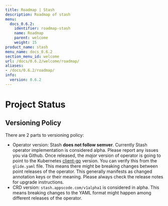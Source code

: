 ```yaml
---
title: Roadmap | Stash
description: Roadmap of stash
menu:
  docs_0.6.2:
    identifier: roadmap-stash
    name: Roadmap
    parent: welcome
    weight: 15
product_name: stash
menu_name: docs_0.6.2
section_menu_id: welcome
url: /docs/0.6.2/welcome/roadmap/
aliases:
- /docs/0.6.2/roadmap/
info:
  version: 0.6.2
---
```


# Project Status

## Versioning Policy
There are 2 parts to versioning policy:

 - Operator version: Stash __does not follow semver__. Currently Stash operator implementation is considered alpha. Please report any issues you via Github. Once released, the _major_ version of operator is going to point to the Kubernetes [client-go](https://github.com/kubernetes/client-go#branches-and-tags) version. You can verify this from the `glide.yaml` file. This means there might be breaking changes between point releases of the operator. This generally manifests as changed annotation keys or their meaning.
Please always check the release notes for upgrade instructions.
 - CRD version: `stash.appscode.com/v1alpha1` is considered in alpha. This means breaking changes to the YAML format
might happen among different releases of the operator.
